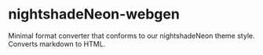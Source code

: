 # nightshadeNeon-webgen
Minimal format converter that conforms to our nightshadeNeon theme style. Converts markdown to HTML.

